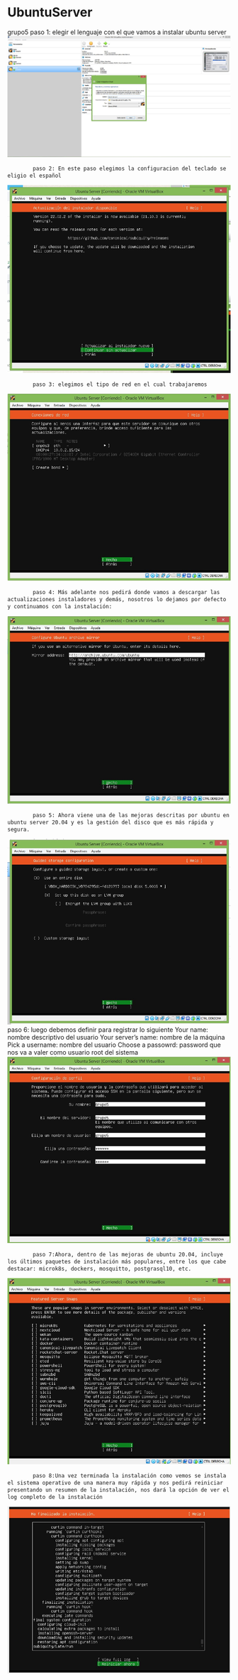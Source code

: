 # UbuntuServer
grupo5
            paso 1: elegir el lenguaje con el que vamos a instalar ubuntu server
![img6.jpg](Img/ima1.jpg) 

            paso 2: En este paso elegimos la configuracion del teclado se eligio el español 
![img7.jpg](Img/ima7.jpg)

            paso 3: elegimos el tipo de red en el cual trabajaremos
![img10.jpg](Img/ima10.jpg)

            paso 4: Más adelante nos pedirá donde vamos a descargar las actualizaciones instaladores y demás, nosotros lo dejamos por defecto y continuamos con la instalación:
![img11.jpg](Img/ima11.jpg)

            paso 5: Ahora viene una de las mejoras descritas por ubuntu en ubuntu server 20.04 y es la gestión del disco que es más rápida y segura.
![img12.jpg](Img/ima12.jpg)
            paso 6: luego debemos definir para registrar lo siguiente
             Your name: nombre descriptivo del usuario
             Your server’s name: nombre de la máquina
             Pick a username: nombre del usuario
             Choose a passowrd: password que nos va a valer como usuario root del sistema
![img15.jpg](Img/ima15.jpg)

            paso 7:Ahora, dentro de las mejoras de ubuntu 20.04, incluye los últimos paquetes de instalación más populares, entre los que cabe destacar: microk8s, dockers, mosquitto, postgrasql10, etc.
![img17.jpg](Img/ima17.jpg)

            paso 8:Una vez terminada la instalación como vemos se instala el sistema operativo de una manera muy rápida y nos pedirá reiniciar presentando un resumen de la instalación, nos dará la opción de ver el log completo de la instalación             

![img21.jpg](Img/ima21.jpg)



